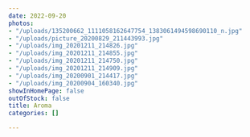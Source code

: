 ```yaml
---
date: 2022-09-20
photos:
- "/uploads/135200662_1111058162647754_1383061494598690110_n.jpg"
- "/uploads/picture_20200829_211443993.jpg"
- "/uploads/img_20201211_214826.jpg"
- "/uploads/img_20201211_214855.jpg"
- "/uploads/img_20201211_214750.jpg"
- "/uploads/img_20201211_214909.jpg"
- "/uploads/img_20200901_214417.jpg"
- "/uploads/img_20200904_160340.jpg"
showInHomePage: false
outOfStock: false
title: Aroma
categories: []

---
```

